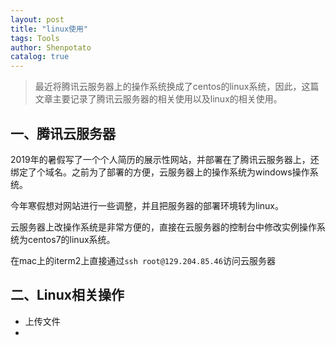 ```yaml
---
layout: post
title: "linux使用"
tags: Tools 
author: Shenpotato
catalog: true
---
```




> 最近将腾讯云服务器上的操作系统换成了centos的linux系统，因此，这篇文章主要记录了腾讯云服务器的相关使用以及linux的相关使用。



## 一、腾讯云服务器

2019年的暑假写了一个个人简历的展示性网站，并部署在了腾讯云服务器上，还绑定了个域名。之前为了部署的方便，云服务器上的操作系统为windows操作系统。

今年寒假想对网站进行一些调整，并且把服务器的部署环境转为linux。

云服务器上改操作系统是非常方便的，直接在云服务器的控制台中修改实例操作系统为centos7的linux系统。

在mac上的iterm2上直接通过`ssh root@129.204.85.46`访问云服务器



## 二、Linux相关操作



- 上传文件
- 




